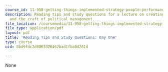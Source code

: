 ```yaml
---
course_id: 11-958-getting-things-implemented-strategy-people-performance-and-leadership-january-iap-2009
description: Reading tips and study questions for a lecture on creating public value
  and the craft of political management.
file_location: /coursemedia/11-958-getting-things-implemented-strategy-people-performance-and-leadership-january-iap-2009/8bd9fdc2d8063326462bad1fba0d281d_questions1.pdf
file_type: application/pdf
layout: pdf
title: 'Reading Tips and Study Questions: Day One'
type: course
uid: 8bd9fdc2d8063326462bad1fba0d281d

---
```

None